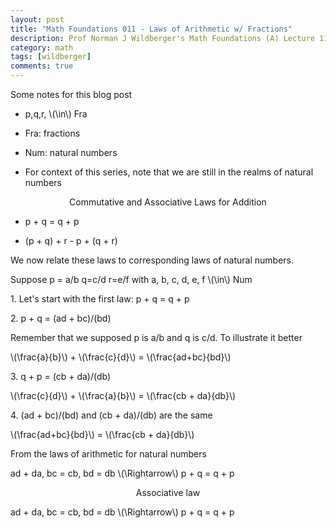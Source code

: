 ```yaml
---
layout: post
title: "Math Foundations 011 - Laws of Arithmetic w/ Fractions"
description: Prof Norman J Wildberger's Math Foundations (A) Lecture 11
category: math
tags: [wildberger]
comments: true
---
```


<head>
<script async='async' src='https://cdnjs.cloudflare.com/ajax/libs/mathjax/2.7.1/MathJax.js?config=TeX-AMS_CHTML,Safe' type='text/javascript'>
</script>
</head>
<p>Some notes for this blog post</p>
<ul>
<li><p>p,q,r, \(\in\) Fra</p></li>
<li><p>Fra: fractions</p></li>
<li><p>Num: natural numbers</p></li>
<li><p>For context of this series, note that we are still in the realms of natural numbers</p></li>
</ul>

<!-- more -->  


<center><p>Commutative and Associative Laws for Addition</p></center>

<ul>
<li><p>p + q = q + p</p></li>
<li><p>(p + q) + r - p + (q + r)</p></li>
</ul>

We now relate these laws to corresponding laws of natural numbers.

<p>Suppose p = a/b  q=c/d  r=e/f with a, b, c, d, e, f \(\in\) Num</p>

<p>1. Let's start with the first law: p + q = q + p</p>

<p>2. p + q = (ad + bc)/(bd)</p>

<p>Remember that we supposed p is a/b and q is c/d. To illustrate it better</p>

<p>\(\frac{a}{b}\) + \(\frac{c}{d}\) = \(\frac{ad+bc}{bd}\)</p>

<p>3. q + p = (cb + da)/(db)</p>

<p>\(\frac{c}{d}\) + \(\frac{a}{b}\)  = \(\frac{cb + da}{db}\)</p>

<p>4. (ad + bc)/(bd) and (cb + da)/(db) are the same</p>

<p>\(\frac{ad+bc}{bd}\) = \(\frac{cb + da}{db}\)</p>

From the laws of arithmetic for natural numbers

<p>ad + da, bc = cb, bd = db \(\Rightarrow\) p + q = q + p</p>

<center><p>Associative law</p></center>

<p>ad + da, bc = cb, bd = db \(\Rightarrow\) p + q = q + p</p>
